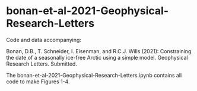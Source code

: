 # bonan-et-al-2021-Geophysical-Research-Letters

Code and data accompanying:
  
  Bonan, D.B., T. Schneider, I. Eisenman, and R.C.J. Wills (2021): Constraining the date of a seasonally ice-free Arctic using a simple model. Geophysical Research   Letters. Submitted.

The bonan-et-al-2021-Geophysical-Research-Letters.ipynb contains all code to make Figures 1-4.
